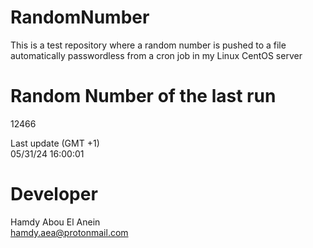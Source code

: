 # RandomNumber    
This is a test repository where a random number is pushed to a file automatically passwordless from a cron job in my Linux CentOS server    
# Random Number of the last run   
12466
      
Last update (GMT +1)    
05/31/24 16:00:01
# Developer    
Hamdy Abou El Anein   
hamdy.aea@protonmail.com
